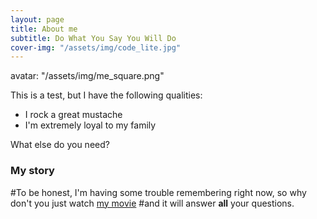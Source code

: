 ```yaml
---
layout: page
title: About me
subtitle: Do What You Say You Will Do
cover-img: "/assets/img/code_lite.jpg"
---
```

avatar: "/assets/img/me_square.png"

This is a test, but I have the following qualities:

- I rock a great mustache
- I'm extremely loyal to my family

What else do you need?

### My story

#To be honest, I'm having some trouble remembering right now, so why don't you just watch [my movie](https://en.wikipedia.org/wiki/The_Princess_Bride_%28film%29) #and it will answer **all** your questions.
